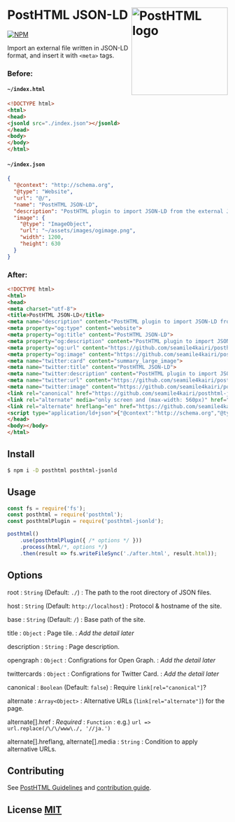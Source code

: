 # PostHTML JSON-LD <img align="right" width="220" height="200" title="PostHTML logo" src="//posthtml.github.io/posthtml/logo.svg">

[![NPM][npm]][npm-url]
<!-- [![Deps][deps]][deps-url] -->
<!-- [![Build][build]][build-badge] -->
<!-- [![Coverage][cover]][cover-badge] -->
<!-- [![Standard Code Style][style]][style-url] -->
<!-- [![Chat][chat]][chat-badge] -->

Import an external file written in JSON-LD format, and insert it with ``<meta>`` tags.

### Before:

#### ``~/index.html``
``` html
<!DOCTYPE html>
<html>
<head>
<jsonld src="./index.json"></jsonld>
</head>
<body>
</body>
</html>
```

#### ``~/index.json``
```json
{
  "@context": "http://schema.org",
  "@type": "Website",
  "url": "@/",
  "name": "PostHTML JSON-LD",
  "description": "PostHTML plugin to import JSON-LD from the external JSON file",
  "image": {
    "@type": "ImageObject",
    "url": "~/assets/images/ogimage.png",
    "width": 1200,
    "height": 630
  }
}
```

### After:

``` html
<!DOCTYPE html>
<html>
<head>
<meta charset="utf-8">
<title>PostHTML JSON-LD</title>
<meta name="description" content="PostHTML plugin to import JSON-LD from the external JSON file">
<meta property="og:type" content="website">
<meta property="og:title" content="PostHTML JSON-LD">
<meta property="og:description" content="PostHTML plugin to import JSON-LD from the external JSON file">
<meta property="og:url" content="https://github.com/seamile4kairi/posthtml-jsonld">
<meta property="og:image" content="https://github.com/seamile4kairi/posthtml-jsonld/assets/images/ogimage.png">
<meta name="twitter:card" content="summary_large_image">
<meta name="twitter:title" content="PostHTML JSON-LD">
<meta name="twitter:description" content="PostHTML plugin to import JSON-LD from the external JSON file">
<meta name="twitter:url" content="https://github.com/seamile4kairi/posthtml-jsonld">
<meta name="twitter:image" content="https://github.com/seamile4kairi/posthtml-jsonld/assets/images/ogimage.png">
<link rel="canonical" href="https://github.com/seamile4kairi/posthtml-jsonld">
<link rel="alternate" media="only screen and (max-width: 560px)" href="https://github.com/seamile4kairi/posthtml-jsonld/sp/">
<link rel="alternate" hreflang="en" href="https://github.com/seamile4kairi/posthtml-jsonld/en/">
<script type="application/ld+json">{"@context":"http://schema.org","@type":"Website","url":"https://github.com/seamile4kairi/posthtml-jsonld","name":"PostHTML JSON-LD","description":"PostHTML plugin to import JSON-LD from the external JSON file","image":[{"@type":"ImageObject","url":"/seamile4kairi/posthtml-jsonld/assets/images/ogimage.png","width":1200,"height":630}]}</script>
</head>
<body></body>
</html>
```


## Install

```bash
$ npm i -D posthtml posthtml-jsonld
```


## Usage

``` js
const fs = require('fs');
const posthtml = require('posthtml');
const posthtmlPlugin = require('posthtml-jsonld');

posthtml()
    .use(posthtmlPlugin({ /* options */ }))
    .process(html/*, options */)
    .then(result => fs.writeFileSync('./after.html', result.html));
```

## Options

root
:   ``String`` (Default: ``./``)
:   The path to the root directory of JSON files.

host
:   ``String`` (Default: ``http://localhost``)
:   Protocol & hostname of the site.

base
:   ``String`` (Default: ``/``)
:   Base path of the site.

title
:   ``Object``
:   Page tile.
:   *Add the detail later*

description
:   ``String``
:   Page description.

opengraph
:   ``Object``
:   Configrations for Open Graph.
:   *Add the detail later*

twittercards
:   ``Object``
:   Configrations for Twitter Card.
:   *Add the detail later*

canonical
:   ``Boolean`` (Default: ``false``)
:   Require ``link[rel="canonical"]``?

alternate
:   ``Array<Object>``
:   Alternative URLs (``link[rel="alternate"]``) for the page.

alternate[].href
:   *Required*
:   ``Function``
:   e.g.) ``url => url.replace(/\/\/www\./, '//ja.')``

alternate[].hreflang, alternate[].media
:   ``String``
:   Condition to apply alternative URLs.


## Contributing

See [PostHTML Guidelines](https://github.com/posthtml/posthtml/tree/master/docs) and [contribution guide](CONTRIBUTING.md).


## License [MIT](LICENSE)


<!-- Links -->

[npm]: https://img.shields.io/npm/v/posthtml-jsonld.svg
[npm-url]: https://npmjs.com/package/posthtml-jsonld

[deps]: https://david-dm.org/seamile4kairi/posthtml-jsonld.svg
[deps-url]: https://david-dm.org/posthtml/posthtml-jsonld

[style]: https://img.shields.io/badge/code%20style-standard-yellow.svg
[style-url]: http://standardjs.com/

[build]: https://travis-ci.org/seamile4kairi/posthtml.svg?branch=master
[build-badge]: https://travis-ci.org/seamile4kairi/posthtml?branch=master

[cover]: https://coveralls.io/repos/seamile4kairi/posthtml/badge.svg?branch=master
[cover-badge]: https://coveralls.io/r/seamile4kairi/posthtml?branch=master


[chat]: https://badges.gitter.im/seamile4kairi/posthtml.svg
[chat-badge]: https://gitter.im/seamile4kairi/posthtml?utm_source=badge&utm_medium=badge&utm_campaign=pr-badge&utm_content=badge"
